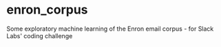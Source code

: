 # enron_corpus
Some exploratory machine learning of the Enron email corpus - for Slack Labs' coding challenge
